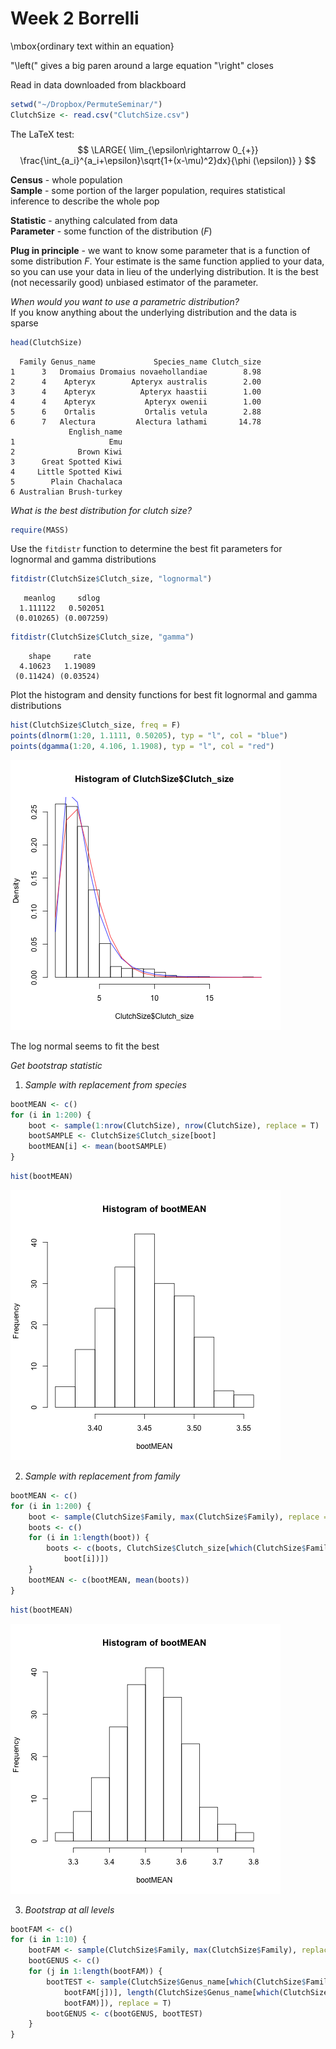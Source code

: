 Week 2 Borrelli
================================================================




\mbox{ordinary text within an equation}  

"\left(" gives a big paren around a large equation "\right" closes
  
Read in data downloaded from blackboard  

```r
setwd("~/Dropbox/PermuteSeminar/")
ClutchSize <- read.csv("ClutchSize.csv")
```


The LaTeX test:  
$$
\LARGE{
\lim_{\epsilon\rightarrow 0_{+}} \frac{\int_{a_i}^{a_i+\epsilon}\sqrt{1+(x-\mu)^2}dx}{\phi (\epsilon)}
}
$$

**Census** - whole population  
**Sample** - some portion of the larger population, requires statistical inference to describe the whole pop  

**Statistic** - anything calculated from data  
**Parameter** - some function of the distribution (*F*)  

**Plug in principle** - we want to know some parameter that is a function of some distribution $F$. Your estimate is the same function applied to your data, so you can use your data in lieu of the underlying distribution. It is the best (not necessarily good) unbiased estimator of the parameter.  

*When would you want to use a parametric distribution?*  
If you know anything about the underlying distribution and the data is sparse  


```r
head(ClutchSize)
```

```
  Family Genus_name             Species_name Clutch_size
1      3   Dromaius Dromaius novaehollandiae        8.98
2      4    Apteryx        Apteryx australis        2.00
3      4    Apteryx          Apteryx haastii        1.00
4      4    Apteryx           Apteryx owenii        1.00
5      6    Ortalis           Ortalis vetula        2.88
6      7   Alectura         Alectura lathami       14.78
             English_name
1                     Emu
2              Brown Kiwi
3      Great Spotted Kiwi
4     Little Spotted Kiwi
5        Plain Chachalaca
6 Australian Brush-turkey
```



*What is the best distribution for clutch size?*  
  

```r
require(MASS)
```

  
Use the `fitdistr` function to determine the best fit parameters for lognormal and gamma distributions  


```r
fitdistr(ClutchSize$Clutch_size, "lognormal")
```

```
   meanlog     sdlog  
  1.111122   0.502051 
 (0.010265) (0.007259)
```

```r
fitdistr(ClutchSize$Clutch_size, "gamma")
```

```
    shape     rate  
  4.10623   1.19089 
 (0.11424) (0.03524)
```

  
Plot the histogram and density functions for best fit lognormal and gamma distributions  


```r
hist(ClutchSize$Clutch_size, freq = F)
points(dlnorm(1:20, 1.1111, 0.50205), typ = "l", col = "blue")
points(dgamma(1:20, 4.106, 1.1908), typ = "l", col = "red")
```

![plot of chunk unnamed-chunk-6](figure/unnamed-chunk-6.png) 


The log normal seems to fit the best

*Get bootstrap statistic*

1. *Sample with replacement from species*  
   

```r
bootMEAN <- c()
for (i in 1:200) {
    boot <- sample(1:nrow(ClutchSize), nrow(ClutchSize), replace = T)
    bootSAMPLE <- ClutchSize$Clutch_size[boot]
    bootMEAN[i] <- mean(bootSAMPLE)
}
```



```r
hist(bootMEAN)
```

![plot of chunk unnamed-chunk-8](figure/unnamed-chunk-8.png) 



2. *Sample with replacement from family*
  

```r
bootMEAN <- c()
for (i in 1:200) {
    boot <- sample(ClutchSize$Family, max(ClutchSize$Family), replace = T)
    boots <- c()
    for (i in 1:length(boot)) {
        boots <- c(boots, ClutchSize$Clutch_size[which(ClutchSize$Family == 
            boot[i])])
    }
    bootMEAN <- c(bootMEAN, mean(boots))
}
```



```r
hist(bootMEAN)
```

![plot of chunk unnamed-chunk-10](figure/unnamed-chunk-10.png) 

  
3. *Bootstrap at all levels*  
  

```r
bootFAM <- c()
for (i in 1:10) {
    bootFAM <- sample(ClutchSize$Family, max(ClutchSize$Family), replace = T)
    bootGENUS <- c()
    for (j in 1:length(bootFAM)) {
        bootTEST <- sample(ClutchSize$Genus_name[which(ClutchSize$Family == 
            bootFAM[j])], length(ClutchSize$Genus_name[which(ClutchSize$Family == 
            bootFAM)]), replace = T)
        bootGENUS <- c(bootGENUS, bootTEST)
    }
}
```



